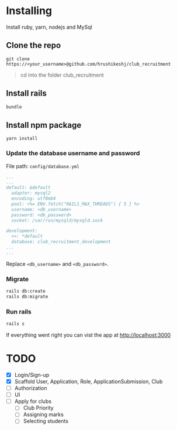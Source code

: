 # Installing

Install ruby, yarn, nodejs and MySql

## Clone the repo
```git
git clone https://<your_username>@github.com/hrushikeshj/club_recruitment 
```
> cd into the folder club_recruitment 

## Install rails
```bash
bundle
```

## Install npm package
```
yarn install
```

### Update the database username and password
File path: `config/database.yml`
```yml
...
...
default: &default
  adapter: mysql2
  encoding: utf8mb4
  pool: <%= ENV.fetch("RAILS_MAX_THREADS") { 5 } %>
  username: <db_username>
  password: <db_password>
  socket: /var/run/mysqld/mysqld.sock

development:
  <<: *default
  database: club_recruitment_development
...
...
```
Replace `<db_username>` and `<db_password>`.

### Migrate
```bash
rails db:create
rails db:migrate
```

### Run rails
```bash
rails s
```

If everything went right you can vist the app at 
[http://localhost:3000](http://localhost:3000/)

# TODO
- [x] Login/Sign-up
- [x] Scaffold User, Application, Role, ApplicationSubmission, Club
- [ ] Authorization
- [ ] UI
- [ ] Apply for clubs
  - [ ] Club Priority
  - [ ] Assigning marks
  - [ ] Selecting students
